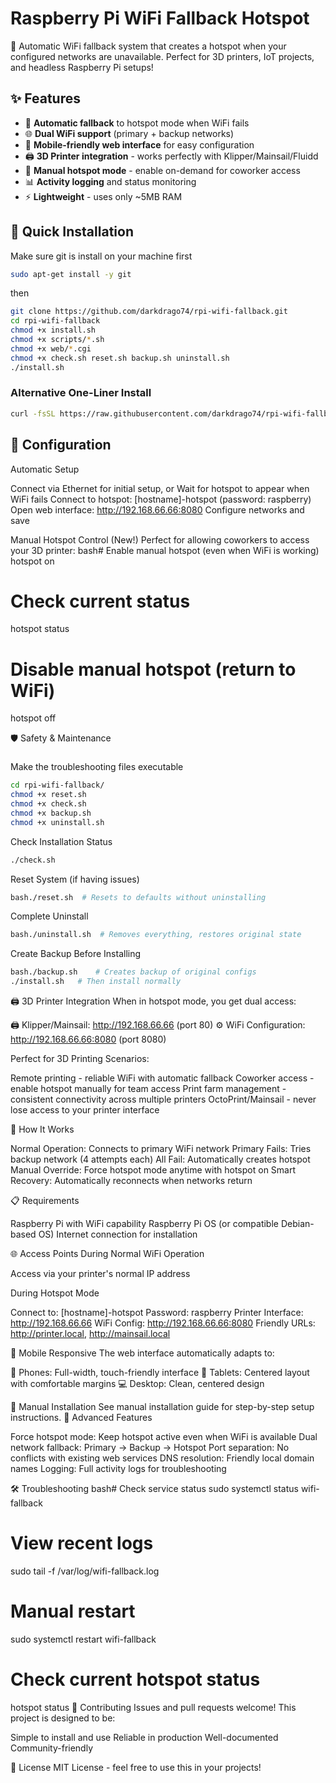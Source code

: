 # Raspberry Pi WiFi Fallback Hotspot

🚀 Automatic WiFi fallback system that creates a hotspot when your configured networks are unavailable. Perfect for 3D printers, IoT projects, and headless Raspberry Pi setups!

## ✨ Features

- 🔄 **Automatic fallback** to hotspot mode when WiFi fails
- 🌐 **Dual WiFi support** (primary + backup networks)
- 📱 **Mobile-friendly web interface** for easy configuration
- 🖨️ **3D Printer integration** - works perfectly with Klipper/Mainsail/Fluidd
- 🔧 **Manual hotspot mode** - enable on-demand for coworker access
- 📊 **Activity logging** and status monitoring
- ⚡ **Lightweight** - uses only ~5MB RAM

## 🚀 Quick Installation

Make sure git is install on your machine first
```bash
sudo apt-get install -y git
```
then
```bash
git clone https://github.com/darkdrago74/rpi-wifi-fallback.git
cd rpi-wifi-fallback
chmod +x install.sh
chmod +x scripts/*.sh
chmod +x web/*.cgi
chmod +x check.sh reset.sh backup.sh uninstall.sh
./install.sh
```

### Alternative One-Liner Install

```bash
curl -fsSL https://raw.githubusercontent.com/darkdrago74/rpi-wifi-fallback/main/install.sh | DEBIAN_FRONTEND=noninteractive bash
```

## 🔧 Configuration
Automatic Setup

Connect via Ethernet for initial setup, or
Wait for hotspot to appear when WiFi fails
Connect to hotspot: [hostname]-hotspot (password: raspberry)
Open web interface: http://192.168.66.66:8080
Configure networks and save

Manual Hotspot Control (New!)
Perfect for allowing coworkers to access your 3D printer:
bash# Enable manual hotspot (even when WiFi is working)
hotspot on

# Check current status
hotspot status

# Disable manual hotspot (return to WiFi)
hotspot off


🛡️ Safety & Maintenance

### 
Make the troubleshooting files executable
```bash
cd rpi-wifi-fallback/
chmod +x reset.sh
chmod +x check.sh
chmod +x backup.sh
chmod +x uninstall.sh
```

Check Installation Status
```bash
./check.sh
```
Reset System (if having issues)
```bash
bash./reset.sh  # Resets to defaults without uninstalling
```
Complete Uninstall
```bash
bash./uninstall.sh  # Removes everything, restores original state
```
Create Backup Before Installing
```bash
bash./backup.sh    # Creates backup of original configs
./install.sh   # Then install normally
```

🖨️ 3D Printer Integration
When in hotspot mode, you get dual access:

🖨️ Klipper/Mainsail: http://192.168.66.66 (port 80)
⚙️ WiFi Configuration: http://192.168.66.66:8080 (port 8080)

Perfect for 3D Printing Scenarios:

Remote printing - reliable WiFi with automatic fallback
Coworker access - enable hotspot manually for team access
Print farm management - consistent connectivity across multiple printers
OctoPrint/Mainsail - never lose access to your printer interface

🎯 How It Works

Normal Operation: Connects to primary WiFi network
Primary Fails: Tries backup network (4 attempts each)
All Fail: Automatically creates hotspot
Manual Override: Force hotspot mode anytime with hotspot on
Smart Recovery: Automatically reconnects when networks return

📋 Requirements

Raspberry Pi with WiFi capability
Raspberry Pi OS (or compatible Debian-based OS)
Internet connection for installation

🌐 Access Points
During Normal WiFi Operation

Access via your printer's normal IP address

During Hotspot Mode

Connect to: [hostname]-hotspot
Password: raspberry
Printer Interface: http://192.168.66.66
WiFi Config: http://192.168.66.66:8080
Friendly URLs: http://printer.local, http://mainsail.local

📱 Mobile Responsive
The web interface automatically adapts to:

📱 Phones: Full-width, touch-friendly interface
📱 Tablets: Centered layout with comfortable margins
💻 Desktop: Clean, centered design

🔨 Manual Installation
See manual installation guide for step-by-step setup instructions.
🚀 Advanced Features

Force hotspot mode: Keep hotspot active even when WiFi is available
Dual network fallback: Primary → Backup → Hotspot
Port separation: No conflicts with existing web services
DNS resolution: Friendly local domain names
Logging: Full activity logs for troubleshooting

🛠️ Troubleshooting
bash# Check service status
sudo systemctl status wifi-fallback

# View recent logs
sudo tail -f /var/log/wifi-fallback.log

# Manual restart
sudo systemctl restart wifi-fallback

# Check current hotspot status
hotspot status
🤝 Contributing
Issues and pull requests welcome! This project is designed to be:

Simple to install and use
Reliable in production
Well-documented
Community-friendly

📄 License
MIT License - feel free to use this in your projects!
